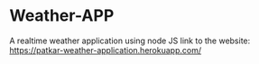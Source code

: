 # Weather-APP
A realtime weather application using node JS
link to the website: https://patkar-weather-application.herokuapp.com/
